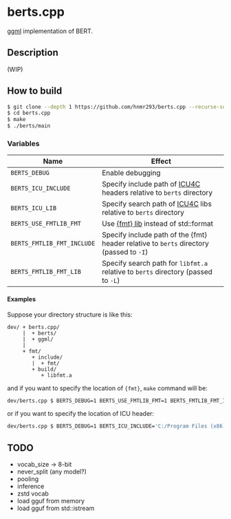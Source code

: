# berts.cpp

[ggml](https://github.com/ggerganov/ggml) implementation of BERT.

## Description

(WIP)

## How to build

```bash
$ git clone --depth 1 https://github.com/hnmr293/berts.cpp --recurse-submodules --shallow-submodules
$ cd berts.cpp
$ make
$ ./berts/main
```

### Variables

|Name|Effect|
|---  |---   |
|`BERTS_DEBUG`|Enable debugging|
|`BERTS_ICU_INCLUDE`|Specify include path of [ICU4C](https://unicode-org.github.io/icu/userguide/icu4c/) headers relative to `berts` directory|
|`BERTS_ICU_LIB`|Specify search path of [ICU4C](https://unicode-org.github.io/icu/userguide/icu4c/) libs relative to `berts` directory|
|`BERTS_USE_FMTLIB_FMT`|Use [{fmt} lib](https://github.com/fmtlib/fmt) instead of std::format|
|`BERTS_FMTLIB_FMT_INCLUDE`|Specify include path of the {fmt} header relative to `berts` directory (passed to `-I`)|
|`BERTS_FMTLIB_FMT_LIB`|Specify search path for `libfmt.a` relative to `berts` directory (passed to `-L`)|

#### Examples

Suppose your directory structure is like this:

```
dev/ + berts.cpp/
     |  + berts/
     |  + ggml/
     |
     + fmt/
        + include/
        |  + fmt/
        + build/
           + libfmt.a
```

and if you want to specify the location of `{fmt}`, `make` command will be:

```bash
dev/berts.cpp $ BERTS_DEBUG=1 BERTS_USE_FMTLIB_FMT=1 BERTS_FMTLIB_FMT_INCLUDE="../fmt/include" BERTS_FMTLIB_FMT_LIB="../fmt/build" make
```

or if you want to specify the location of ICU header:

```bash
dev/berts.cpp $ BERTS_DEBUG=1 BERTS_ICU_INCLUDE='C:/Program Files (x86)/Windows Kits/10/Include/10.0.22000.0/um' make
```

## TODO

- vocab_size -> 8-bit
- never_split (any model?)
- pooling
- inference
- zstd vocab
- load gguf from memory
- load gguf from std::istream
